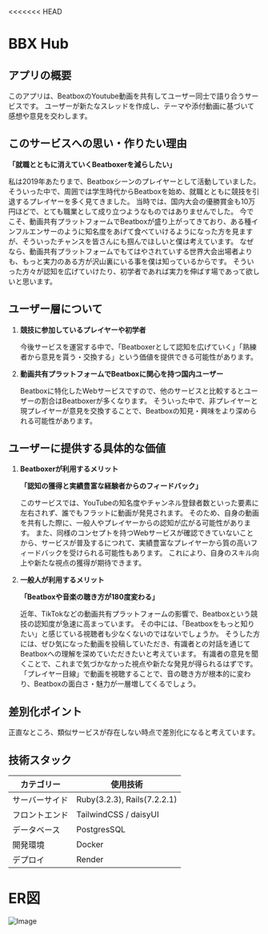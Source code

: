 <<<<<<< HEAD
# BBX Hub

## アプリの概要

このアプリは、BeatboxのYoutube動画を共有してユーザー同士で語り合うサービスです。
ユーザーが新たなスレッドを作成し、テーマや添付動画に基づいて感想や意見を交わします。

## このサービスへの思い・作りたい理由

**「就職とともに消えていくBeatboxerを減らしたい」**

私は2019年あたりまで、Beatboxシーンのプレイヤーとして活動していました。
そういった中で、周囲では学生時代からBeatboxを始め、就職とともに競技を引退するプレイヤーを多く見てきました。
当時では、国内大会の優勝賞金も10万円ほどで、とても職業として成り立つようなものではありませんでした。
今でこそ、動画共有プラットフォームでBeatboxが盛り上がってきており、ある種インフルエンサーのように知名度をあげて食べていけるようになった方を見ますが、そういったチャンスを皆さんにも掴んでほしいと僕は考えています。
なぜなら、動画共有プラットフォームでもてはやされていする世界大会出場者よりも、もっと実力のある方が沢山裏にいる事を僕は知っているからです。
そういった方々が認知を広げていけたり、初学者であれば実力を伸ばす場であって欲しいと思います。

## ユーザー層について

1. **競技に参加しているプレイヤーや初学者**

    今後サービスを運営する中で、「Beatboxerとして認知を広げていく」「熟練者から意見を貰う・交換する」という価値を提供できる可能性があります。

3. **動画共有プラットフォームでBeatboxに関心を持つ国内ユーザー**

    Beatboxに特化したWebサービスですので、他のサービスと比較するとユーザーの割合はBeatboxerが多くなります。
    そういった中で、非プレイヤーと現プレイヤーが意見を交換することで、Beatboxの知見・興味をより深められる可能性があります。

## ユーザーに提供する具体的な価値

1. **Beatboxerが利用するメリット**

    **「認知の獲得と実績豊富な経験者からのフィードバック」**
   
    このサービスでは、YouTubeの知名度やチャンネル登録者数といった要素に左右されず、誰でもフラットに動画が発見されます。
    そのため、自身の動画を共有した際に、一般人やプレイヤーからの認知が広がる可能性があります。
    また、同様のコンセプトを持つWebサービスが確認できていないことから、サービスが普及するにつれて、実績豊富なプレイヤーから質の高いフィードバックを受けられる可能性もあります。
    これにより、自身のスキル向上や新たな視点の獲得が期待できます。

3. **一般人が利用するメリット**

    **「Beatboxや音楽の聴き方が180度変わる」**
   
    近年、TikTokなどの動画共有プラットフォームの影響で、Beatboxという競技の認知度が急速に高まっています。
    その中には、「Beatboxをもっと知りたい」と感じている視聴者も少なくないのではないでしょうか。
    そうした方には、ぜひ気になった動画を投稿していただき、有識者との対話を通じてBeatboxへの理解を深めていただきたいと考えています。
    有識者の意見を聞くことで、これまで気づかなかった視点や新たな発見が得られるはずです。
    「プレイヤー目線」で動画を視聴することで、音の聴き方が根本的に変わり、Beatboxの面白さ・魅力が一層増してくるでしょう。

## 差別化ポイント

正直なところ、類似サービスが存在しない時点で差別化になると考えています。

## 技術スタック

| カテゴリー | 使用技術 |
|---------|---------|
| サーバーサイド | Ruby(3.2.3), Rails(7.2.2.1) |
| フロントエンド | TailwindCSS / daisyUI |
| データベース | PostgresSQL |
| 開発環境 | Docker |
| デプロイ | Render |

# ER図
![Image](https://github.com/user-attachments/assets/8e05b22c-e98e-4994-9cbc-037160f419c8)

